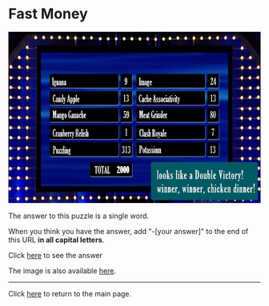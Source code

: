 # Fast Money

<img src="/images/FastMoney.jpg" alt="Fast Money" style="width:640px;height:343px;">

The answer to this puzzle is a single word.

When you think you have the answer, add "-[your answer]" to the end of this URL **in all capital letters**.

Click [here](FastMoney-BOWTIE) to see the answer

The image is also available [here](../../images/FastMoney.jpg).

-----

Click [here](../..) to return to the main page.
